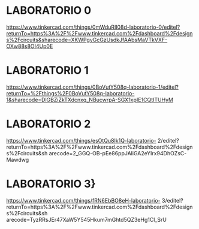 # LABORATORIO 0
https://www.tinkercad.com/things/0mWduRlI08d-laboratorio-0/editel?returnTo=https%3A%2F%2Fwww.tinkercad.com%2Fdashboard%2Fdesigns%2Fcircuits&sharecode=XKWPgvGcGzUsdkJfAAbsMaVTkVXF-OXw88s8OI4Up0E
# LABORATORIO 1
https://www.tinkercad.com/things/0BoVutY508q-laboratorio-1/editel?returnTo=%2Fthings%2F0BoVutY508q-laboratorio-1&sharecode=DlGBZiZkTXdcnxq_NBucwrpA-SGX1xpIE1CQtITUHyM 
# LABORATORIO 2
https://www.tinkercad.com/things/esOtQu8Ik1Q-laboratorio-
2/editel?returnTo=https%3A%2F%2Fwww.tinkercad.com%2Fdashboard%2Fdesigns%2Fcircuits&sh arecode=2_GGQ-OB-pEe86ppJAliGA2eYIrx94DhOZsC-Mawdwg  
# LABORATORIO 3}
https://www.tinkercad.com/things/fRN6EbBO8eH-laboratorio-
3/editel?returnTo=https%3A%2F%2Fwww.tinkercad.com%2Fdashboard%2Fdesigns%2Fcircuits&sh arecode=TyzRRsJEr47XaW5Y545Hkum7mGhtd5QZ3eHg1Cl_SrU  

